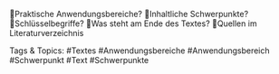 Praktische Anwendungsbereiche?
Inhaltliche Schwerpunkte?
Schlüsselbegriffe?
Was steht am Ende des Textes?
Quellen im Literaturverzeichnis

   Tags & Topics:
   #Textes
   #Anwendungsbereiche
   #Anwendungsbereich
   #Schwerpunkt
   #Text
   #Schwerpunkte